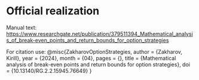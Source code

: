 # Official realization
Manual text: https://www.researchgate.net/publication/379511394_Mathematical_analysis_of_break-even_points_and_return_bounds_for_option_strategies

For citation use:
@misc{ZakharovOptionStrategies,
author = {Zakharov, Kirill},
year = {2024},
month = {04},
pages = {},
title = {Mathematical analysis of break-even points and return bounds for option strategies},
doi = {10.13140/RG.2.2.15945.76649}
}
